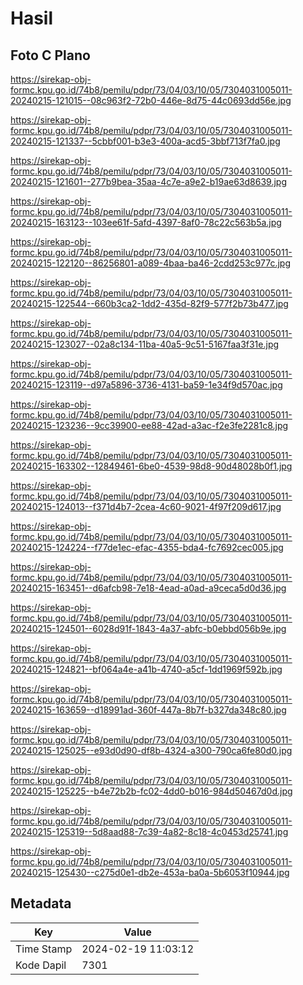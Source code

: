 # Hasil

## Foto C Plano

https://sirekap-obj-formc.kpu.go.id/74b8/pemilu/pdpr/73/04/03/10/05/7304031005011-20240215-121015--08c963f2-72b0-446e-8d75-44c0693dd56e.jpg

https://sirekap-obj-formc.kpu.go.id/74b8/pemilu/pdpr/73/04/03/10/05/7304031005011-20240215-121337--5cbbf001-b3e3-400a-acd5-3bbf713f7fa0.jpg

https://sirekap-obj-formc.kpu.go.id/74b8/pemilu/pdpr/73/04/03/10/05/7304031005011-20240215-121601--277b9bea-35aa-4c7e-a9e2-b19ae63d8639.jpg

https://sirekap-obj-formc.kpu.go.id/74b8/pemilu/pdpr/73/04/03/10/05/7304031005011-20240215-163123--103ee61f-5afd-4397-8af0-78c22c563b5a.jpg

https://sirekap-obj-formc.kpu.go.id/74b8/pemilu/pdpr/73/04/03/10/05/7304031005011-20240215-122120--86256801-a089-4baa-ba46-2cdd253c977c.jpg

https://sirekap-obj-formc.kpu.go.id/74b8/pemilu/pdpr/73/04/03/10/05/7304031005011-20240215-122544--660b3ca2-1dd2-435d-82f9-577f2b73b477.jpg

https://sirekap-obj-formc.kpu.go.id/74b8/pemilu/pdpr/73/04/03/10/05/7304031005011-20240215-123027--02a8c134-11ba-40a5-9c51-5167faa3f31e.jpg

https://sirekap-obj-formc.kpu.go.id/74b8/pemilu/pdpr/73/04/03/10/05/7304031005011-20240215-123119--d97a5896-3736-4131-ba59-1e34f9d570ac.jpg

https://sirekap-obj-formc.kpu.go.id/74b8/pemilu/pdpr/73/04/03/10/05/7304031005011-20240215-123236--9cc39900-ee88-42ad-a3ac-f2e3fe2281c8.jpg

https://sirekap-obj-formc.kpu.go.id/74b8/pemilu/pdpr/73/04/03/10/05/7304031005011-20240215-163302--12849461-6be0-4539-98d8-90d48028b0f1.jpg

https://sirekap-obj-formc.kpu.go.id/74b8/pemilu/pdpr/73/04/03/10/05/7304031005011-20240215-124013--f371d4b7-2cea-4c60-9021-4f97f209d617.jpg

https://sirekap-obj-formc.kpu.go.id/74b8/pemilu/pdpr/73/04/03/10/05/7304031005011-20240215-124224--f77de1ec-efac-4355-bda4-fc7692cec005.jpg

https://sirekap-obj-formc.kpu.go.id/74b8/pemilu/pdpr/73/04/03/10/05/7304031005011-20240215-163451--d6afcb98-7e18-4ead-a0ad-a9ceca5d0d36.jpg

https://sirekap-obj-formc.kpu.go.id/74b8/pemilu/pdpr/73/04/03/10/05/7304031005011-20240215-124501--6028d91f-1843-4a37-abfc-b0ebbd056b9e.jpg

https://sirekap-obj-formc.kpu.go.id/74b8/pemilu/pdpr/73/04/03/10/05/7304031005011-20240215-124821--bf064a4e-a41b-4740-a5cf-1dd1969f592b.jpg

https://sirekap-obj-formc.kpu.go.id/74b8/pemilu/pdpr/73/04/03/10/05/7304031005011-20240215-163659--d18991ad-360f-447a-8b7f-b327da348c80.jpg

https://sirekap-obj-formc.kpu.go.id/74b8/pemilu/pdpr/73/04/03/10/05/7304031005011-20240215-125025--e93d0d90-df8b-4324-a300-790ca6fe80d0.jpg

https://sirekap-obj-formc.kpu.go.id/74b8/pemilu/pdpr/73/04/03/10/05/7304031005011-20240215-125225--b4e72b2b-fc02-4dd0-b016-984d50467d0d.jpg

https://sirekap-obj-formc.kpu.go.id/74b8/pemilu/pdpr/73/04/03/10/05/7304031005011-20240215-125319--5d8aad88-7c39-4a82-8c18-4c0453d25741.jpg

https://sirekap-obj-formc.kpu.go.id/74b8/pemilu/pdpr/73/04/03/10/05/7304031005011-20240215-125430--c275d0e1-db2e-453a-ba0a-5b6053f10944.jpg


## Metadata

| Key        | Value               |
| ---------- | ------------------- |
| Time Stamp | 2024-02-19 11:03:12 |
| Kode Dapil | 7301                |



